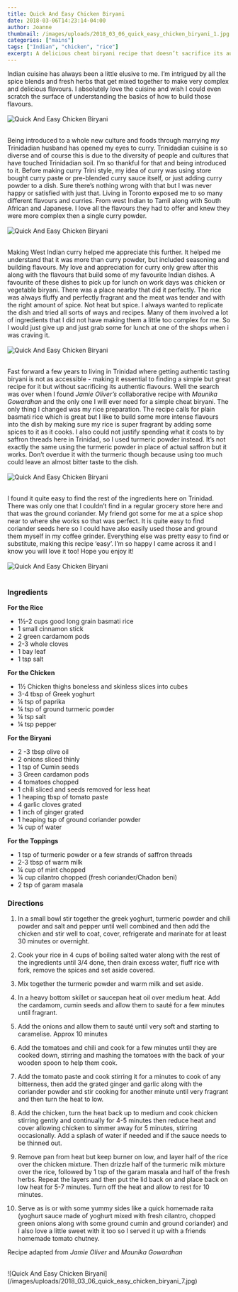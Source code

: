 ```yaml
---
title: Quick And Easy Chicken Biryani
date: 2018-03-06T14:23:14-04:00
author: Joanne
thumbnail: /images/uploads/2018_03_06_quick_easy_chicken_biryani_1.jpg
categories: ["mains"]
tags: ["Indian", "chicken", "rice"]
excerpt: A delicious cheat biryani recipe that doesn’t sacrifice its authentic flavours 
---
```


Indian cuisine has always been a little elusive to me.  I’m intrigued by all the spice blends and fresh herbs that get mixed together to make very complex and delicious flavours.  I absolutely love the cuisine and wish I could even scratch the surface of understanding the basics of how to build those flavours.
</br>
</br>
![Quick And Easy Chicken Biryani](/images/uploads/2018_03_06_quick_easy_chicken_biryani_2.jpg)
</br>
</br>

Being introduced to a whole new culture and foods through marrying my Trinidadian husband has opened my eyes to curry. Trinidadian cuisine is so diverse and of course this is due to the diversity of people and cultures that have touched Trinidadian soil. I’m so thankful for that and being introduced to it. Before making curry Trini style, my idea of curry was using store bought curry paste or pre-blended curry sauce itself, or just adding curry powder to a dish. Sure there’s nothing wrong with that but I was never happy or satisfied with just that. Living in Toronto  exposed me to so many different flavours and curries. From west Indian to Tamil along with South African and Japanese. I love all the flavours they had to offer and knew they were more complex then a single curry powder.
</br>
</br>
![Quick And Easy Chicken Biryani](/images/uploads/2018_03_06_quick_easy_chicken_biryani_3.jpg)
</br>
</br>

Making West Indian curry helped me appreciate this further. It helped me understand that it was more than curry powder, but included seasoning and building flavours. My love and appreciation for curry only grew after this along with the flavours that build some of my favourite Indian dishes. A favourite of these dishes to pick up for lunch on  work days was chicken or vegetable biryani. There was a place nearby that did it perfectly. The rice was always fluffy and perfectly fragrant and the meat was tender and with the right amount of spice. Not heat but spice.  I always wanted to replicate the dish and tried all sorts of ways and recipes. Many of them involved a lot of ingredients that I did not have making them a little too complex for me. So I would just give up and just grab some for lunch at one of the shops when i was craving it.
</br>
</br>
![Quick And Easy Chicken Biryani](/images/uploads/2018_03_06_quick_easy_chicken_biryani_4.jpg)
</br>
</br>

Fast forward a few years to living in Trinidad where getting authentic tasting biryani is not as accessible - making it essential to finding a simple but great recipe for it but without sacrificing its authentic flavours. Well the search was over when I found _Jamie Oliver’s_ collaborative recipe with _Maunika Gowardhan_ and the only one I will ever need for a simple cheat biryani. The only thing I changed was my rice preparation. The recipe calls for plain basmati rice which is great but I like to build some more intense flavours into the dish by making sure my rice is super fragrant by adding some spices to it as it cooks. I also could not justify spending what it costs to by saffron threads here in Trinidad, so I used turmeric powder instead. It’s not exactly the same using the turmeric powder in place of actual saffron but it works. Don’t overdue it with the turmeric though because using too much could leave an almost bitter taste to the dish.
</br>
</br>
![Quick And Easy Chicken Biryani](/images/uploads/2018_03_06_quick_easy_chicken_biryani_5.jpg)
</br>
</br>

I found it quite easy to find the rest of the ingredients here on Trinidad. There was only one that I couldn’t find in a regular grocery store here and that was the ground coriander. My friend got some for me at a spice shop near to where she works so that was perfect. It is quite easy to find coriander seeds here so I could have also easily used those and ground them myself in my coffee grinder. Everything else was pretty easy to find or substitute, making this recipe ‘easy’. I’m so happy I came across it and I know you will love it too! Hope you enjoy it!
</br>
</br>
![Quick And Easy Chicken Biryani](/images/uploads/2018_03_06_quick_easy_chicken_biryani_6.jpg)
</br>
</br>

### Ingredients 

__For the Rice__ 

* 1&frac12;-2 cups good long grain basmati rice 
* 1 small cinnamon stick 
* 2 green cardamom pods 
* 2-3 whole cloves 
* 1 bay leaf 
* 1 tsp salt 

__For the Chicken__
 
* 1&frac12; Chicken thighs boneless and skinless slices into cubes
* 3-4 tbsp of Greek yoghurt
* &frac14; tsp of paprika 
* &frac14; tsp of ground turmeric powder 
* &frac14; tsp salt 
* &frac14; tsp pepper 

__For the Biryani__

* 2 -3 tbsp olive oil 
* 2 onions sliced thinly 
* 1 tsp of Cumin seeds 
* 3 Green cardamon pods 
* 4 tomatoes chopped 
* 1 chili sliced and seeds removed for less heat 
* 1 heaping tbsp of tomato paste 
* 4 garlic cloves grated 
* 1 inch of ginger grated 
* 1 heaping tsp of ground coriander powder 
* &frac14; cup of water 

__For the Toppings__
 
* 1 tsp of turmeric powder or a few strands of saffron threads 
* 2-3 tbsp of warm milk 
* &frac14; cup of mint chopped 
* &frac14; cup cilantro chopped (fresh coriander/Chadon beni) 
* 2 tsp of garam masala  


### Directions

1. In a small bowl stir together the greek yoghurt, turmeric powder and chili powder and salt and pepper until well combined and then add the chicken and stir well to coat, cover, refrigerate and marinate for at least 30 minutes or overnight. 

1. Cook your rice in 4 cups of boiling salted water  along with the rest of the ingredients until 3/4 done, then drain excess water, fluff rice with fork, remove the spices and set aside covered.

1. Mix together the turmeric powder and warm milk and set aside. 

1. In a heavy bottom skillet or saucepan heat oil over medium heat. Add the cardamom, cumin seeds and allow them to sauté for a few minutes until fragrant. 

1. Add the onions and allow them to sauté until very soft and starting to caramelise.  Approx 10 minutes 

1. Add the tomatoes and chili and cook for a few minutes until they are cooked down, stirring and mashing the tomatoes with the back of your wooden spoon to help them cook. 

1. Add the tomato paste and cook stirring it for a minutes to cook of any bitterness, then add the grated ginger and garlic along with the coriander powder and stir cooking for another minute until very fragrant and then turn the heat to low. 

1. Add the chicken, turn the heat back up to medium and cook chicken stirring gently and continually for 4-5 minutes then reduce heat and cover allowing chicken to simmer away for 5 minutes, stirring occasionally. Add a splash of water if needed and if the sauce needs to be thinned out. 

1. Remove pan from heat but keep burner on low, and layer half of the rice over the chicken mixture. Then drizzle half of the turmeric milk mixture over the rice, followed by 1 tsp of the garam masala and half of the fresh herbs. Repeat the layers and then put the lid back on  and place back on low heat for 5-7 minutes. Turn off the heat and allow to rest for 10 minutes.  

1. Serve as is or with some yummy sides like a quick homemade raita (yoghurt sauce made of yoghurt mixed with fresh cilantro, chopped green onions along with some ground cumin and ground coriander) and I also love a little sweet with it too so I served it up with a friends  homemade tomato chutney. 

Recipe adapted from _Jamie Oliver_ and _Maunika Gowardhan_

</br>
![Quick And Easy Chicken Biryani](/images/uploads/2018_03_06_quick_easy_chicken_biryani_7.jpg)
